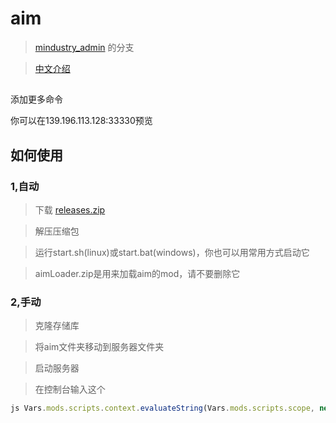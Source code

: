 # aim

> [mindustry_admin](https://gitee.com/ydlover/mindustry_admin) 的分支

> [中文介绍](README-CN.md)

## 
添加更多命令

你可以在139.196.113.128:33330预览

## 如何使用
### 1,自动
> 下载 [releases.zip](https://github.com/byzp/aim/releases)

> 解压压缩包

> 运行start.sh(linux)或start.bat(windows)，你也可以用常用方式启动它

> aimLoader.zip是用来加载aim的mod，请不要删除它

### 2,手动
> 克隆存储库

> 将aim文件夹移动到服务器文件夹

> 启动服务器

> 在控制台输入这个

```js
js Vars.mods.scripts.context.evaluateString(Vars.mods.scripts.scope, new Packages.arc.files.Fi("aim/Aim.js").readString(),"aim/Aim.js", 1)
```